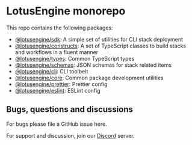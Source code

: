 # LotusEngine monorepo

This repo contains the following packages:

- [@lotusengine/sdk](./packages/sdk/README.md): A simple set of utilities for CLI stack deployment
- [@lotusengine/constructs](./packages/constructs/README.md): A set of TypeScript classes to build stacks and workflows in a fluent manner
- [@lotusengine/types](./packages/types/README.md): Common TypeScript types
- [@lotusengine/schemas](./packages/schemas/README.md): JSON schemas for stack related items
- [@lotusengine/cli](./packages/cli/README.md): CLI toolbelt
- [@lotusengine/core](./packages/core/README.md): Common package development utilities
- [@lotusengine/prettier](./packages/prettier/README.md): Prettier config
- [@lotusengine/eslint](./packages/eslint/README.md): ESLint config

## Bugs, questions and discussions

For bugs please file a GitHub issue here.

For support and discussion, join our [Discord](https://discord.gg/bt3syS2) server.
